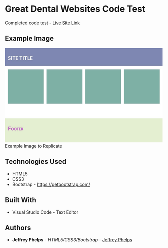 # Great Dental Websites Code Test
Completed code test - [Live Site Link](https://jeffreyphelps.github.io/Great-Dental-Websites-Code-Test/)

## Example Image

![Screen shot](GDWCodeTest.jpg)
Example Image to Replicate

## Technologies Used
- HTML5
- CSS3
- Bootstrap - https://getbootstrap.com/

## Built With

* Visual Studio Code - Text Editor

## Authors

* **Jeffrey Phelps** - *HTML5/CSS3/Bootstrap* - [Jeffrey Phelps](https://github.com/JeffreyPhelps)

